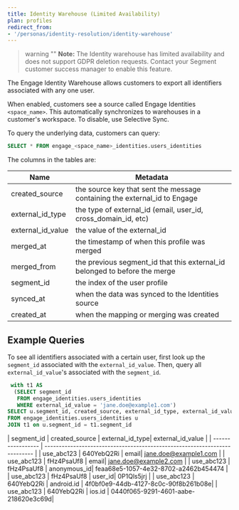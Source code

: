 ```yaml
---
title: Identity Warehouse (Limited Availability)
plan: profiles
redirect_from:
- '/personas/identity-resolution/identity-warehouse'
---
```





> warning ""
> **Note:** The Identity warehouse has limited availability and does not support GDPR deletion requests. Contact your Segment customer success manager to enable this feature.

The Engage Identity Warehouse allows customers to export all identifiers associated with any one user.

When enabled, customers see a source called Engage Identities `<space_name>`. This automatically synchronizes to warehouses in a customer's workspace. To disable, use Selective Sync.

To query the underlying data, customers can query:

```sql
SELECT * FROM engage_<space_name>_identities.users_identities
```

The columns in the tables are:

| Name              | Metadata                                                                   |
| ----------------- | -------------------------------------------------------------------------- |
| created_source    | the source key that sent the message containing the external_id to Engage  |
| external_id_type  | the type of external_id (email, user_id, cross_domain_id, etc)             |
| external_id_value | the value of the external_id                                               |
| merged_at         | the timestamp of when this profile was merged                              |
| merged_from       | the previous segment_id that this external_id belonged to before the merge |
| segment_id        | the index of the user profile                                              |
| synced_at         | when the data was synced to the Identities source                          |
| created_at        | when the mapping or merging was created                                    |

## Example Queries

To see all identifiers associated with a certain user, first look up the `segment_id` associated with the `external_id_value`. Then, query all `external_id_value`'s associated with the `segment_id`.

```sql
 with t1 AS
  (SELECT segment_id
   FROM engage_identities.users_identities
   WHERE external_id_value = 'jane.doe@example1.com')
SELECT u.segment_id, created_source, external_id_type, external_id_value
FROM engage_identities.users_identities u
JOIN t1 on u.segment_id = t1.segment_id
```

| segment_id         | created_source    | external_id_type|   external_id_value |
| ----------------- | -------------------------------------------------------------------------- |
| use_abc123         | 640YebQ2Ri    | email|   jane.doe@example1.com |
| use_abc123         | fHz4PsaUf8    | email|   jane.doe@example2.com |
| use_abc123         | fHz4PsaUf8    | anonymous_id|   feaa68e5-1057-4e32-8702-a2462b454474 |
| use_abc123         | fHz4PsaUf8    | user_id|   0P1Qls5jrj |
| use_abc123         | 640YebQ2Ri    | android.id |   4f0bf0e9-44db-4127-8c0c-90f8b261b08e|
| use_abc123         | 640YebQ2Ri    | ios.id |   0440f065-9291-4601-aabe-218620e3c69d|
